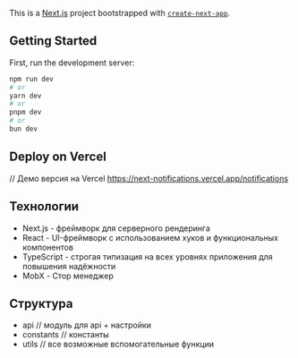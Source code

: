 This is a [Next.js](https://nextjs.org) project bootstrapped with [`create-next-app`](https://nextjs.org/docs/app/api-reference/cli/create-next-app).

## Getting Started

First, run the development server:


```bash
npm run dev
# or
yarn dev
# or
pnpm dev
# or
bun dev
```


## Deploy on Vercel

// Демо версия на Vercel
https://next-notifications.vercel.app/notifications

## Технологии
- Next.js - фреймворк для серверного рендеринга
- React - UI-фреймворк с использованием хуков и функциональных компонентов
- TypeScript - строгая типизация на всех уровнях приложения для повышения надёжности
- MobX - Стор менеджер

## Структура
- api // модуль для api + настройки
- constants // константы
- utils // все возможные вспомогательные функции